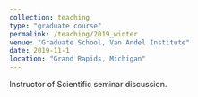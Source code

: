 ```yaml
---
collection: teaching
type: "graduate course"
permalink: /teaching/2019_winter
venue: "Graduate School, Van Andel Institute"
date: 2019-11-1
location: "Grand Rapids, Michigan"
---
```


Instructor of Scientific seminar discussion.
